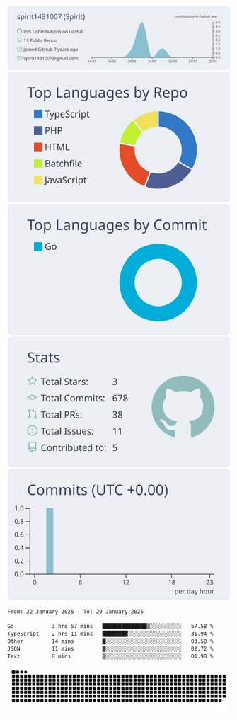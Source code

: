 [![](https://raw.githubusercontent.com/spirit1431007/spirit1431007/master/profile-summary-card-output/nord_bright/0-profile-details.svg)](https://git.io/spiritx)
[![](https://raw.githubusercontent.com/spirit1431007/spirit1431007/master/profile-summary-card-output/nord_bright/1-repos-per-language.svg)](https://git.io/spiritx) [![](https://raw.githubusercontent.com/spirit1431007/spirit1431007/master/profile-summary-card-output/nord_bright/2-most-commit-language.svg)](https://git.io/spiritx)
[![](https://raw.githubusercontent.com/spirit1431007/spirit1431007/master/profile-summary-card-output/nord_bright/3-stats.svg)](https://git.io/spiritx) [![](https://raw.githubusercontent.com/spirit1431007/spirit1431007/master/profile-summary-card-output/nord_bright/4-productive-time.svg)](https://git.io/spiritx)

<!--START_SECTION:waka-->

```txt
From: 22 January 2025 - To: 29 January 2025

Go            3 hrs 57 mins   ██████████████▒░░░░░░░░░░   57.58 %
TypeScript    2 hrs 11 mins   ████████░░░░░░░░░░░░░░░░░   31.94 %
Other         14 mins         █░░░░░░░░░░░░░░░░░░░░░░░░   03.50 %
JSON          11 mins         ▓░░░░░░░░░░░░░░░░░░░░░░░░   02.72 %
Text          8 mins          ▒░░░░░░░░░░░░░░░░░░░░░░░░   01.98 %
```

<!--END_SECTION:waka-->

![contribution](https://github.com/spirit1431007/spirit1431007/blob/output/github-contribution-grid-snake.svg)
